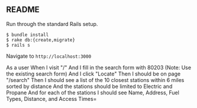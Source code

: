 ## README

Run through the standard Rails setup.

```
$ bundle install
$ rake db:{create,migrate}
$ rails s
```

Navigate to `http://localhost:3000`


As a user
When I visit "/"
And I fill in the search form with 80203 (Note: Use the existing search form)
And I click "Locate"
Then I should be on page "/search"
Then I should see a list of the 10 closest stations within 6 miles sorted by distance
And the stations should be limited to Electric and Propane
And for each of the stations I should see Name, Address, Fuel Types, Distance, and Access Times=
